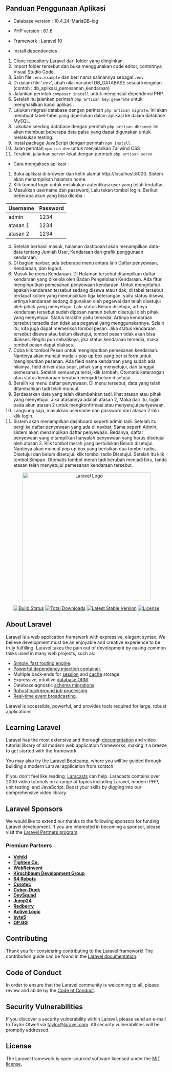 ## Panduan Penggunaan Aplikasi

- Database version :  10.4.24-MariaDB-log
- PHP version : 8.1.6
- Framework : Laravel 10

- Install dependencies :

1. Clone repository Laravel dari folder yang diinginkan.
2. Import folder tersebut dan buka menggunakan code editor, contohnya Visual Studio Code.
3. Salin file `.env.example` dan beri nama salinannya sebagai `.env`
4. Di dalam file '.env', ubah nilai variabel DB_DATABASE sesuai keinginan (contoh : db_aplikasi_pemesanan_kendaraan)
5. Jalankan perintah `composer install` untuk menginstal dependensi PHP.
6. Setelah itu jalankan perintah `php artisan key:generate` untuk menghasilkan kunci aplikasi.
7. Lalukan migrasi database dengan perintah  `php artisan migrate`. Ini akan membuat tabel-tabel yang diperlukan dalam aplikasi ke dalam database MySQL.
8. Lakukan seeding database dengan perintah  `php artisan db:seed`. Ini akan membuat beberapa data palsu yang dapat digunakan untuk melakukan testing.
9. Instal package JavaScript dengan perintah  `npm install`.
10. Jalan perintah `npm run dev` untuk menjalankan Tailwind CSS
11. Terakhir, jalankan server lokal dengan perintah  `php artisan serve`

- Cara mengakses aplikasi :

1. Buka aplikasi di browser dan ketik alamat http://localhost:8000. Sistem akan menampilkan halaman home.
2. Klik tombol login untuk melakukan autentikasi user yang telah terdaftar.
3. Masukkan username dan password, Lalu tekan tombol login. Berikut beberapa akun yang bisa dicoba :

| Username | Password |
| ------- | ------- |
| admin | 1234 |
| atasan 1 | 1234 |
| atasan 2 | 1234 |

4. Setelah berhasil masuk, halaman dashboard akan menampilkan data-data tentang Jumlah User, Kendaraan dan grafik penggunaan kendaraan.
5. Di bagian navbar, ada beberapa menu antara lain Daftar penyewaan, Kendaraan, dan logout.
7. Masuk ke menu Kendaraan. Di Halaman tersebut ditampilkan daftar kendaraan yang dikelola oleh Badan Pengelolaan Kendaraan. Ada fitur menginputkan pemesanan penyewaan kendaraan. Untuk mengetahui apakah kendaraan tersebut sedang disewa atau tidak, di tabel tersebut terdapat kolom yang menunjukkan tiga keterangan, yaitu status disewa, artinya kendaraan sedang digunakan oleh pegawai dan telah disetujui oleh pihak yang menyetujui. Lalu status Belum disetujui, artinya kendaraan tersebut sudah dipesan namun belum disetujui oleh pihak yang menyetujui. Status terakhir yaitu tersedia. Artinya kendaraan tersebut tersedia dan tidak ada pegawai yang menggunakannya. Selain itu, kita juga dapat memeriksa tombol pesan. Jika status kendaraan tersebut disewa atau belum disetujui, tombol pesan tidak akan bisa diakses. Begitu pun sebaliknya, jika status kendaraan tersedia, maka tombol pesan dapat diakses.
8. Coba klik tombol Pesan untuk menginputkan pemesanan kendaraan. Nantinya akan muncul modal / pop up box yang berisi form untuk menginputkan pesanan. Ada field nama kendaraan yang sudah ada nilainya, field driver atau sopir, pihak yang menyetujui, dan tanggal pemesanan. Setelah semuanya terisi, klik tambah. Otomatis keterangan atau status kendaraan berubah menjadi belum disetujui.
9. Beralih ke menu daftar penyewaan. Di menu tersebut, data yang telah ditambahkan tadi telah muncul.
10. Berdasarkan data yang telah ditambahkan tadi, lihat atasan atau pihak yang menyetujui. Jika atasannya adalah atasan 2, Maka dari itu, login pada akun atasan 2 untuk mengkonfirmasi atau menyetujui penyewaan.
11. Langsung saja, masukkan username dan password dari atasan 2 lalu klik login.
12. Sistem akan menampilkan dashboard seperti admin tadi. Setelah itu pergi ke daftar penyewaan yang ada di navbar. Sama seperti Admin, sistem akan menampilkan daftar penyewaan. Bedanya, daftar penyewaan yang ditampilkan hanyalah penyewaan yang harus disetujui oleh atasan 2. Klik tombol merah yang bertuliskan Belum disetujui. Nantinya akan muncul pop up box yang berisikan dua tombol radio, Disetujui dan belum disetujui. klik tombol radio Disetujui. Setelah itu klik tombol Simpan. Otomatis tombol merah tadi berubah menjadi biru, tanda atasan telah menyetujui pemesanan kendaraan tersebut. 



<p align="center"><a href="https://laravel.com" target="_blank"><img src="https://raw.githubusercontent.com/laravel/art/master/logo-lockup/5%20SVG/2%20CMYK/1%20Full%20Color/laravel-logolockup-cmyk-red.svg" width="400" alt="Laravel Logo"></a></p>

<p align="center">
<a href="https://github.com/laravel/framework/actions"><img src="https://github.com/laravel/framework/workflows/tests/badge.svg" alt="Build Status"></a>
<a href="https://packagist.org/packages/laravel/framework"><img src="https://img.shields.io/packagist/dt/laravel/framework" alt="Total Downloads"></a>
<a href="https://packagist.org/packages/laravel/framework"><img src="https://img.shields.io/packagist/v/laravel/framework" alt="Latest Stable Version"></a>
<a href="https://packagist.org/packages/laravel/framework"><img src="https://img.shields.io/packagist/l/laravel/framework" alt="License"></a>
</p>

## About Laravel

Laravel is a web application framework with expressive, elegant syntax. We believe development must be an enjoyable and creative experience to be truly fulfilling. Laravel takes the pain out of development by easing common tasks used in many web projects, such as:

- [Simple, fast routing engine](https://laravel.com/docs/routing).
- [Powerful dependency injection container](https://laravel.com/docs/container).
- Multiple back-ends for [session](https://laravel.com/docs/session) and [cache](https://laravel.com/docs/cache) storage.
- Expressive, intuitive [database ORM](https://laravel.com/docs/eloquent).
- Database agnostic [schema migrations](https://laravel.com/docs/migrations).
- [Robust background job processing](https://laravel.com/docs/queues).
- [Real-time event broadcasting](https://laravel.com/docs/broadcasting).

Laravel is accessible, powerful, and provides tools required for large, robust applications.

## Learning Laravel

Laravel has the most extensive and thorough [documentation](https://laravel.com/docs) and video tutorial library of all modern web application frameworks, making it a breeze to get started with the framework.

You may also try the [Laravel Bootcamp](https://bootcamp.laravel.com), where you will be guided through building a modern Laravel application from scratch.

If you don't feel like reading, [Laracasts](https://laracasts.com) can help. Laracasts contains over 2000 video tutorials on a range of topics including Laravel, modern PHP, unit testing, and JavaScript. Boost your skills by digging into our comprehensive video library.

## Laravel Sponsors

We would like to extend our thanks to the following sponsors for funding Laravel development. If you are interested in becoming a sponsor, please visit the [Laravel Partners program](https://partners.laravel.com).

### Premium Partners

- **[Vehikl](https://vehikl.com/)**
- **[Tighten Co.](https://tighten.co)**
- **[WebReinvent](https://webreinvent.com/)**
- **[Kirschbaum Development Group](https://kirschbaumdevelopment.com)**
- **[64 Robots](https://64robots.com)**
- **[Curotec](https://www.curotec.com/services/technologies/laravel/)**
- **[Cyber-Duck](https://cyber-duck.co.uk)**
- **[DevSquad](https://devsquad.com/hire-laravel-developers)**
- **[Jump24](https://jump24.co.uk)**
- **[Redberry](https://redberry.international/laravel/)**
- **[Active Logic](https://activelogic.com)**
- **[byte5](https://byte5.de)**
- **[OP.GG](https://op.gg)**

## Contributing

Thank you for considering contributing to the Laravel framework! The contribution guide can be found in the [Laravel documentation](https://laravel.com/docs/contributions).

## Code of Conduct

In order to ensure that the Laravel community is welcoming to all, please review and abide by the [Code of Conduct](https://laravel.com/docs/contributions#code-of-conduct).

## Security Vulnerabilities

If you discover a security vulnerability within Laravel, please send an e-mail to Taylor Otwell via [taylor@laravel.com](mailto:taylor@laravel.com). All security vulnerabilities will be promptly addressed.

## License

The Laravel framework is open-sourced software licensed under the [MIT license](https://opensource.org/licenses/MIT).

